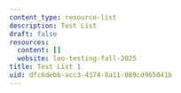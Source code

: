 ```yaml
---
content_type: resource-list
description: Test List
draft: false
resources:
  content: []
  website: leo-testing-fall-2025
title: Test List 1
uid: dfc6debb-acc3-4374-8a11-889cd965041b
---
```

